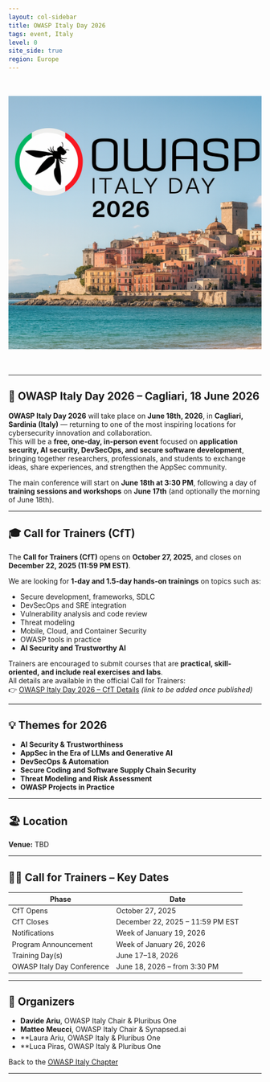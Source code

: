 ```yaml
---
layout: col-sidebar
title: OWASP Italy Day 2026
tags: event, Italy
level: 0
site_side: true
region: Europe
---
```


<br> 
<br> 
<center> 
<img src="https://github.com/OWASP/www-chapter-italy/blob/master/assets/images/OWASPITADAY2026Banner.png?raw=true" width=1600/>  
</center>
<br> 
<br> 

---

## 📅 OWASP Italy Day 2026 – Cagliari, 18 June 2026  

**OWASP Italy Day 2026** will take place on **June 18th, 2026**, in **Cagliari, Sardinia (Italy)** — returning to one of the most inspiring locations for cybersecurity innovation and collaboration.  
This will be a **free, one-day, in-person event** focused on **application security, AI security, DevSecOps, and secure software development**, bringing together researchers, professionals, and students to exchange ideas, share experiences, and strengthen the AppSec community.  

The main conference will start on **June 18th at 3:30 PM**, following a day of **training sessions and workshops** on **June 17th** (and optionally the morning of June 18th).  

---

## 🎓 Call for Trainers (CfT)

The **Call for Trainers (CfT)** opens on **October 27, 2025**, and closes on **December 22, 2025 (11:59 PM EST)**.  

We are looking for **1-day and 1.5-day hands-on trainings** on topics such as:  

- Secure development, frameworks, SDLC  
- DevSecOps and SRE integration  
- Vulnerability analysis and code review  
- Threat modeling  
- Mobile, Cloud, and Container Security  
- OWASP tools in practice  
- **AI Security and Trustworthy AI**  

Trainers are encouraged to submit courses that are **practical, skill-oriented, and include real exercises and labs**.  
All details are available in the official Call for Trainers:  
👉 [OWASP Italy Day 2026 – CfT Details](#) *(link to be added once published)*  

---

## 💡 Themes for 2026

- **AI Security & Trustworthiness**  
- **AppSec in the Era of LLMs and Generative AI**  
- **DevSecOps & Automation**  
- **Secure Coding and Software Supply Chain Security**  
- **Threat Modeling and Risk Assessment**  
- **OWASP Projects in Practice**

---

## 🏖️ Location

**Venue:** TBD 

---

## 🧑‍🏫 Call for Trainers – Key Dates

| Phase | Date |
|-------|------|
| CfT Opens | October 27, 2025 |
| CfT Closes | December 22, 2025 – 11:59 PM EST |
| Notifications | Week of January 19, 2026 |
| Program Announcement | Week of January 26, 2026 |
| Training Day(s) | June 17–18, 2026 |
| OWASP Italy Day Conference | June 18, 2026 – from 3:30 PM |

---

## 🧭 Organizers

- **Davide Ariu**, OWASP Italy Chair & Pluribus One  
- **Matteo Meucci**, OWASP Italy Chair & Synapsed.ai
- **Laura Ariu, OWASP Italy & Pluribus One
- **Luca Piras, OWASP Italy & Pluribus One

Back to the [OWASP Italy Chapter](https://owasp.org/www-chapter-italy)

---
